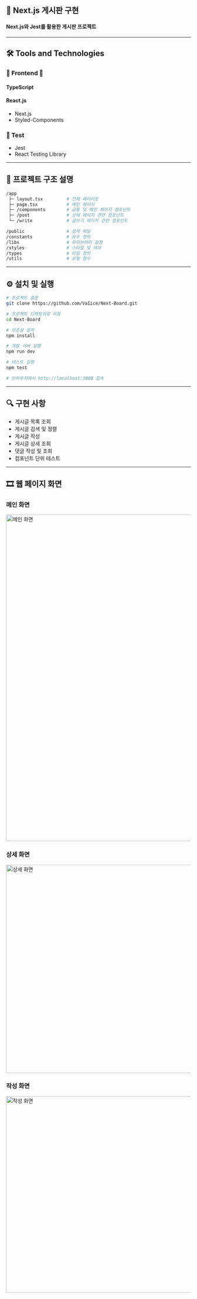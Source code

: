 ## 📝 Next.js 게시판 구현

#### Next.js와 Jest를 활용한 게시판 프로젝트

---

## 🛠️ Tools and Technologies

### 🎨 Frontend 🎨

#### TypeScript
#### React.js
- Next.js
- Styled-Components

### 🧪 Test

- Jest
- React Testing Library

---

## 📁 프로젝트 구조 설명

```bash
/app
 ├─ layout.tsx         # 전체 레이아웃
 ├─ page.tsx           # 메인 페이지
 ├─ /components        # 공통 및 메인 페이지 컴포넌트
 ├─ /post              # 상세 페이지 관련 컴포넌트
 └─ /write             # 글쓰기 페이지 관련 컴포넌트

/public                # 정적 파일
/constants             # 상수 정의
/libs                  # 라이브러리 설정
/styles                # 스타일 및 테마
/types                 # 타입 정의
/utils                 # 유틸 함수
```

---

## ⚙ 설치 및 실행

```bash
# 프로젝트 클론
git clone https://github.com/VaIice/Next-Board.git

# 프로젝트 디렉토리로 이동
cd Next-Board

# 의존성 설치
npm install

# 개발 서버 실행
npm run dev

# 테스트 실행
npm test

# 브라우저에서 http://localhost:3000 접속
```

---

## 🔍 구현 사항

- 게시글 목록 조회
- 게시글 검색 및 정렬
- 게시글 작성
- 게시글 상세 조회
- 댓글 작성 및 조회
- 컴포넌트 단위 테스트

---

## 🎞 웹 페이지 화면

### 메인 화면

<img width="705" height="889" alt="메인 화면" src="https://github.com/user-attachments/assets/1927b1f0-1d70-459d-b234-cfaf9e2a6b2e" />

### 상세 화면

<img width="657" height="567" alt="상세 화면" src="https://github.com/user-attachments/assets/8a200da9-cba2-4477-9d6c-eeed5466fc56" />

### 작성 화면

<img width="646" height="535" alt="작성 화면" src="https://github.com/user-attachments/assets/94a72850-909a-4862-83b6-4335e2d53ecf" />
